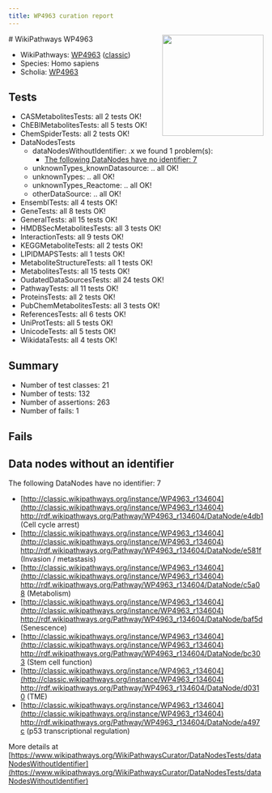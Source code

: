 ```yaml
---
title: WP4963 curation report
---
```


<img style="float: right; width: 200px" src="https://upload.wikimedia.org/wikipedia/commons/thumb/8/83/Wplogo_with_text_500.png/640px-Wplogo_with_text_500.png" />
# WikiPathways WP4963

* WikiPathways: [WP4963](https://wikipathways.org/pathways/WP4963) ([classic](https://classic.wikipathways.org/instance/WP4963))
* Species: Homo sapiens
* Scholia: [WP4963](https://scholia.toolforge.org/wikipathways/WP4963)
## Tests
* CASMetabolitesTests: all 2 tests OK!
* ChEBIMetabolitesTests: all 5 tests OK!
* ChemSpiderTests: all 2 tests OK!
* DataNodesTests
    * dataNodesWithoutIdentifier: .x we found 1 problem(s):
        * [The following DataNodes have no identifier: 7](#d2d32fa6)
    * unknownTypes_knownDatasource: .. all OK!
    * unknownTypes: .. all OK!
    * unknownTypes_Reactome: .. all OK!
    * otherDataSource: .. all OK!
* EnsemblTests: all 4 tests OK!
* GeneTests: all 8 tests OK!
* GeneralTests: all 15 tests OK!
* HMDBSecMetabolitesTests: all 3 tests OK!
* InteractionTests: all 9 tests OK!
* KEGGMetaboliteTests: all 2 tests OK!
* LIPIDMAPSTests: all 1 tests OK!
* MetaboliteStructureTests: all 1 tests OK!
* MetabolitesTests: all 15 tests OK!
* OudatedDataSourcesTests: all 24 tests OK!
* PathwayTests: all 11 tests OK!
* ProteinsTests: all 2 tests OK!
* PubChemMetabolitesTests: all 3 tests OK!
* ReferencesTests: all 6 tests OK!
* UniProtTests: all 5 tests OK!
* UnicodeTests: all 5 tests OK!
* WikidataTests: all 4 tests OK!


## Summary

* Number of test classes: 21
* Number of tests: 132
* Number of assertions: 263
* Number of fails: 1

## Fails

<a name="d2d32fa6" />

## Data nodes without an identifier

The following DataNodes have no identifier: 7

* [http://classic.wikipathways.org/instance/WP4963_r134604](http://classic.wikipathways.org/instance/WP4963_r134604) http://rdf.wikipathways.org/Pathway/WP4963_r134604/DataNode/e4db1 (Cell cycle arrest)
* [http://classic.wikipathways.org/instance/WP4963_r134604](http://classic.wikipathways.org/instance/WP4963_r134604) http://rdf.wikipathways.org/Pathway/WP4963_r134604/DataNode/e581f (Invasion / metastasis)
* [http://classic.wikipathways.org/instance/WP4963_r134604](http://classic.wikipathways.org/instance/WP4963_r134604) http://rdf.wikipathways.org/Pathway/WP4963_r134604/DataNode/c5a08 (Metabolism)
* [http://classic.wikipathways.org/instance/WP4963_r134604](http://classic.wikipathways.org/instance/WP4963_r134604) http://rdf.wikipathways.org/Pathway/WP4963_r134604/DataNode/baf5d (Senescence)
* [http://classic.wikipathways.org/instance/WP4963_r134604](http://classic.wikipathways.org/instance/WP4963_r134604) http://rdf.wikipathways.org/Pathway/WP4963_r134604/DataNode/bc303 (Stem cell function)
* [http://classic.wikipathways.org/instance/WP4963_r134604](http://classic.wikipathways.org/instance/WP4963_r134604) http://rdf.wikipathways.org/Pathway/WP4963_r134604/DataNode/d0310 (TME)
* [http://classic.wikipathways.org/instance/WP4963_r134604](http://classic.wikipathways.org/instance/WP4963_r134604) http://rdf.wikipathways.org/Pathway/WP4963_r134604/DataNode/a497c (p53 transcriptional regulation)


More details at [https://www.wikipathways.org/WikiPathwaysCurator/DataNodesTests/dataNodesWithoutIdentifier](https://www.wikipathways.org/WikiPathwaysCurator/DataNodesTests/dataNodesWithoutIdentifier)

